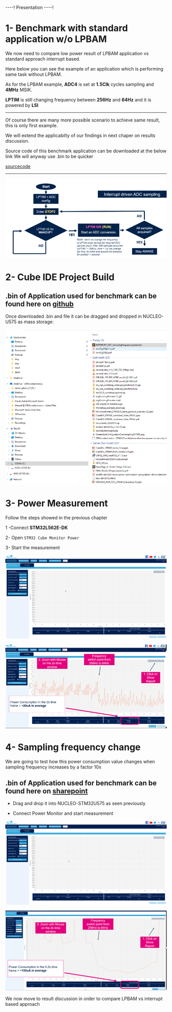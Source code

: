 ----!
Presentation
----!

# 1- Benchmark with standard application w/o LPBAM

We now need to compare low power result of LPBAM application vs standard approach interrupt based. 

Here below you can see the example of an application which is performing same task without LPBAM.

As for the LPBAM example, **ADC4** is set at **1.5Clk** cycles sampling and **4MHz** MSIK.

**LPTIM** is still changing frequency between **256Hz** and **64Hz** and it is powered by **LSI**

---

<ainfo>
Of course there are many more possible scenario to achieve same result, this is only first example.

We will extend the applicabilty of our findings in next chaper on results discussion.
</ainfo>

<p>

</p>


Source code of this benchmark application can be downloaded at the below link
We will anyway use .bin to be quicker

[sourcecode](https://github.com/RRISTM/stm32u5_workshop/blob/pre_release/lpbam/handson/STM32U5_workshop_interrupt_example.zip)

---
![Cubemx start](./img/0700.png)


# 2- Cube IDE Project Build

## .bin of Application used for benchmark can be found here on [github](https://github.com/RRISTM/stm32u5_workshop/blob/pre_release/lpbam/handson/LPBAM_Benchmark_Interrupt_example.bin)

Once downloaded .bin and file it can be dragged and dropped in NUCLEO-U575 as mass storage:


![Cubemx start](./img/0701.gif)

# 3- Power Measurement

Follow the steps showed in the previous chapter

1 -Connect **STM32L562E-DK** 

2- Open `STM32 Cube Monitor Power`

3- Start the measurement

![Cubemx start](./img/0704.gif)

![Cubemx start](./img/0702.png)

# 4- Sampling frequency change
We are going to test how this power consumption value changes when sampling frequency increases by a factor 10x

## .bin of Application used for benchmark can be found here on [sharepoint](https://stmicroelectronics.sharepoint.com/sites/EMEAMCD/Shared%20Documents/Forms/AllItems.aspx?id=%2Fsites%2FEMEAMCD%2FShared%20Documents%2F5%2E%20Promotion%2FWorkshops%2FSTM32U5%5Fworkshop%5F2022%2FMaterial%2FMaterial%5FLPBAM%5Fhandson%2FINTERRUPT%5FADC%5FSamplingFrequencyUpdate%5F10xsampling%2Ebin&parent=%2Fsites%2FEMEAMCD%2FShared%20Documents%2F5%2E%20Promotion%2FWorkshops%2FSTM32U5%5Fworkshop%5F2022%2FMaterial%2FMaterial%5FLPBAM%5Fhandson)


- Drag and drop it into NUCLEO-STM32U575 as seen previously

- Connect Power Monitor and start measurement

![Cubemx start](./img/0705.gif)

<p>

</p>

![Cubemx start](./img/0703.png)

<ainfo>
We now move to result discussion in order to compare LPBAM vs interrupt based approach
</ainfo>